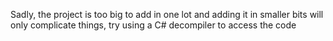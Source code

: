 Sadly, the project is too big to add in one lot and adding it in smaller bits will only complicate things, try using a C# decompiler to access the code
